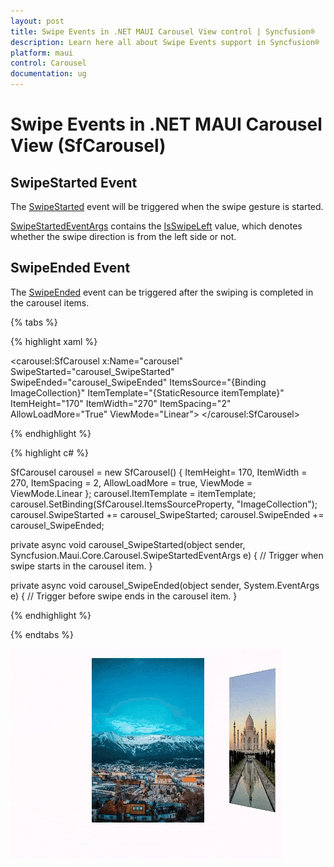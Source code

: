 ```yaml
---
layout: post
title: Swipe Events in .NET MAUI Carousel View control | Syncfusion®
description: Learn here all about Swipe Events support in Syncfusion® .NET MAUI Carousel View (SfCarousel) control and more.
platform: maui
control: Carousel
documentation: ug
---
```


# Swipe Events in .NET MAUI Carousel View (SfCarousel)

## SwipeStarted Event

The [SwipeStarted](https://help.syncfusion.com/cr/maui/Syncfusion.Maui.Carousel.SfCarousel.html#Syncfusion_Maui_Carousel_SfCarousel_SwipeStarted) event will be triggered when the swipe gesture is started.

[SwipeStartedEventArgs](https://help.syncfusion.com/cr/maui/Syncfusion.Maui.Core.Carousel.SwipeStartedEventArgs.html#Syncfusion_Maui_Core_Carousel_SwipeStartedEventArgs__ctor) contains the [IsSwipeLeft](https://help.syncfusion.com/cr/maui/Syncfusion.Maui.Core.Carousel.SwipeStartedEventArgs.html#Syncfusion_Maui_Core_Carousel_SwipeStartedEventArgs_IsSwipedLeft) value, which denotes whether the swipe direction is from the left side or not.

## SwipeEnded Event

The [SwipeEnded](https://help.syncfusion.com/cr/maui/Syncfusion.Maui.Carousel.SfCarousel.html#Syncfusion_Maui_Carousel_SfCarousel_SwipeEnded) event can be triggered after the swiping is completed in the carousel items.

{% tabs %}

{% highlight xaml %}

<carousel:SfCarousel x:Name="carousel"
    SwipeStarted="carousel_SwipeStarted"
    SwipeEnded="carousel_SwipeEnded"
    ItemsSource="{Binding ImageCollection}"
    ItemTemplate="{StaticResource itemTemplate}" 
    ItemHeight="170"
    ItemWidth="270"
    ItemSpacing="2"
    AllowLoadMore="True"
    ViewMode="Linear">
</carousel:SfCarousel>
	
{% endhighlight %}

{% highlight c# %}

SfCarousel carousel = new SfCarousel()
{
    ItemHeight= 170,
    ItemWidth = 270,
    ItemSpacing = 2,
    AllowLoadMore = true,
    ViewMode = ViewMode.Linear
};
carousel.ItemTemplate = itemTemplate;
carousel.SetBinding(SfCarousel.ItemsSourceProperty, "ImageCollection");
carousel.SwipeStarted += carousel_SwipeStarted;
carousel.SwipeEnded += carousel_SwipeEnded;

private async void carousel_SwipeStarted(object sender, Syncfusion.Maui.Core.Carousel.SwipeStartedEventArgs e)
{
    // Trigger when swipe starts in the carousel item.
}

private async void carousel_SwipeEnded(object sender, System.EventArgs e)
{
    // Trigger before swipe ends in the carousel item.
}

{% endhighlight %}

{% endtabs %}

![Carousel Swiping events](images/CarouselSwiping_GIF.gif)
